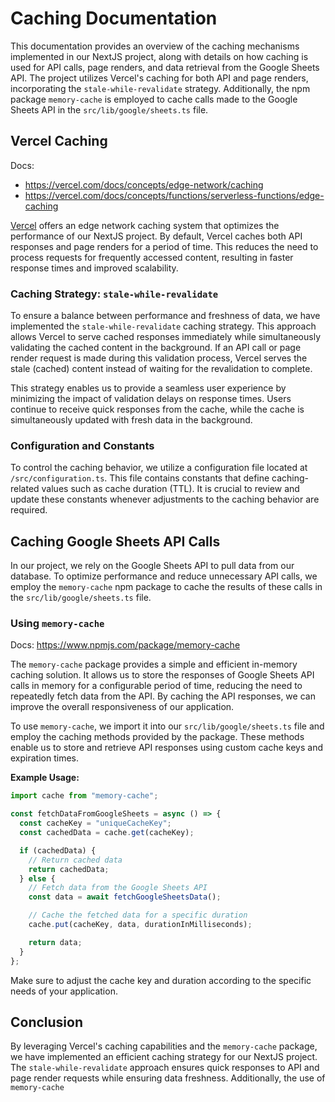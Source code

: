 # Caching Documentation

This documentation provides an overview of the caching mechanisms implemented in our NextJS project, along with details on how caching is used for API calls, page renders, and data retrieval from the Google Sheets API. The project utilizes Vercel's caching for both API and page renders, incorporating the `stale-while-revalidate` strategy. Additionally, the npm package `memory-cache` is employed to cache calls made to the Google Sheets API in the `src/lib/google/sheets.ts` file.

## Vercel Caching

Docs:

- https://vercel.com/docs/concepts/edge-network/caching
- https://vercel.com/docs/concepts/functions/serverless-functions/edge-caching

[Vercel](https://vercel.com/) offers an edge network caching system that optimizes the performance of our NextJS project. By default, Vercel caches both API responses and page renders for a period of time. This reduces the need to process requests for frequently accessed content, resulting in faster response times and improved scalability.

### Caching Strategy: `stale-while-revalidate`

To ensure a balance between performance and freshness of data, we have implemented the `stale-while-revalidate` caching strategy. This approach allows Vercel to serve cached responses immediately while simultaneously validating the cached content in the background. If an API call or page render request is made during this validation process, Vercel serves the stale (cached) content instead of waiting for the revalidation to complete.

This strategy enables us to provide a seamless user experience by minimizing the impact of validation delays on response times. Users continue to receive quick responses from the cache, while the cache is simultaneously updated with fresh data in the background.

### Configuration and Constants

To control the caching behavior, we utilize a configuration file located at `/src/configuration.ts`. This file contains constants that define caching-related values such as cache duration (TTL). It is crucial to review and update these constants whenever adjustments to the caching behavior are required.

## Caching Google Sheets API Calls

In our project, we rely on the Google Sheets API to pull data from our database. To optimize performance and reduce unnecessary API calls, we employ the `memory-cache` npm package to cache the results of these calls in the `src/lib/google/sheets.ts` file.

### Using `memory-cache`

Docs: https://www.npmjs.com/package/memory-cache

The `memory-cache` package provides a simple and efficient in-memory caching solution. It allows us to store the responses of Google Sheets API calls in memory for a configurable period of time, reducing the need to repeatedly fetch data from the API. By caching the API responses, we can improve the overall responsiveness of our application.

To use `memory-cache`, we import it into our `src/lib/google/sheets.ts` file and employ the caching methods provided by the package. These methods enable us to store and retrieve API responses using custom cache keys and expiration times.

**Example Usage:**

```javascript
import cache from "memory-cache";

const fetchDataFromGoogleSheets = async () => {
  const cacheKey = "uniqueCacheKey";
  const cachedData = cache.get(cacheKey);

  if (cachedData) {
    // Return cached data
    return cachedData;
  } else {
    // Fetch data from the Google Sheets API
    const data = await fetchGoogleSheetsData();

    // Cache the fetched data for a specific duration
    cache.put(cacheKey, data, durationInMilliseconds);

    return data;
  }
};
```

Make sure to adjust the cache key and duration according to the specific needs of your application.

## Conclusion

By leveraging Vercel's caching capabilities and the `memory-cache` package, we have implemented an efficient caching strategy for our NextJS project. The `stale-while-revalidate` approach ensures quick responses to API and page render requests while ensuring data freshness. Additionally, the use of `memory-cache`
